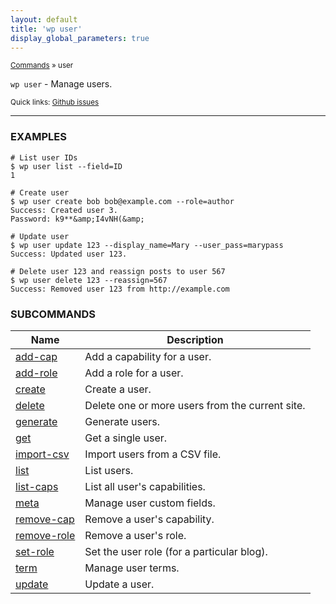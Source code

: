 ```yaml
---
layout: default
title: 'wp user'
display_global_parameters: true
---
```


<small>[Commands](/commands/) &raquo; user</small>

`wp user` - Manage users.

<small>Quick links: <a href="https://github.com/wp-cli/wp-cli/issues?q=is%3Aopen+label%3Acommand%3Auser+sort%3Aupdated-desc">Github issues</a></small>

<hr />

### EXAMPLES

    # List user IDs
    $ wp user list --field=ID
    1

    # Create user
    $ wp user create bob bob@example.com --role=author
    Success: Created user 3.
    Password: k9**&amp;I4vNH(&amp;

    # Update user
    $ wp user update 123 --display_name=Mary --user_pass=marypass
    Success: Updated user 123.

    # Delete user 123 and reassign posts to user 567
    $ wp user delete 123 --reassign=567
    Success: Removed user 123 from http://example.com



### SUBCOMMANDS

<table>
	<thead>
	<tr>
		<th>Name</th>
		<th>Description</th>
	</tr>
	</thead>
	<tbody>
		<tr>
			<td><a href="/commands/user/add-cap/">add-cap</a></td>
			<td>Add a capability for a user.</td>
		</tr>
		<tr>
			<td><a href="/commands/user/add-role/">add-role</a></td>
			<td>Add a role for a user.</td>
		</tr>
		<tr>
			<td><a href="/commands/user/create/">create</a></td>
			<td>Create a user.</td>
		</tr>
		<tr>
			<td><a href="/commands/user/delete/">delete</a></td>
			<td>Delete one or more users from the current site.</td>
		</tr>
		<tr>
			<td><a href="/commands/user/generate/">generate</a></td>
			<td>Generate users.</td>
		</tr>
		<tr>
			<td><a href="/commands/user/get/">get</a></td>
			<td>Get a single user.</td>
		</tr>
		<tr>
			<td><a href="/commands/user/import-csv/">import-csv</a></td>
			<td>Import users from a CSV file.</td>
		</tr>
		<tr>
			<td><a href="/commands/user/list/">list</a></td>
			<td>List users.</td>
		</tr>
		<tr>
			<td><a href="/commands/user/list-caps/">list-caps</a></td>
			<td>List all user's capabilities.</td>
		</tr>
		<tr>
			<td><a href="/commands/user/meta/">meta</a></td>
			<td>Manage user custom fields.</td>
		</tr>
		<tr>
			<td><a href="/commands/user/remove-cap/">remove-cap</a></td>
			<td>Remove a user's capability.</td>
		</tr>
		<tr>
			<td><a href="/commands/user/remove-role/">remove-role</a></td>
			<td>Remove a user's role.</td>
		</tr>
		<tr>
			<td><a href="/commands/user/set-role/">set-role</a></td>
			<td>Set the user role (for a particular blog).</td>
		</tr>
		<tr>
			<td><a href="/commands/user/term/">term</a></td>
			<td>Manage user terms.</td>
		</tr>
		<tr>
			<td><a href="/commands/user/update/">update</a></td>
			<td>Update a user.</td>
		</tr>
	</tbody>
</table>
